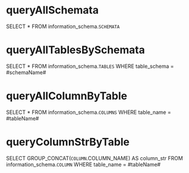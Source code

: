 queryAllSchemata
===
SELECT * FROM information_schema.`SCHEMATA`

queryAllTablesBySchemata
===
SELECT * FROM information_schema.`TABLES` WHERE table_schema = #schemaName#

queryAllColumnByTable
===
SELECT * FROM information_schema.`COLUMNS` WHERE table_name = #tableName#

queryColumnStrByTable
===
SELECT GROUP_CONCAT(`COLUMN`.COLUMN_NAME) AS column_str FROM information_schema.`COLUMN` WHERE table_name = #tableName#
